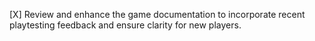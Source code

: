 [X] Review and enhance the game documentation to incorporate recent playtesting feedback and ensure clarity for new players.